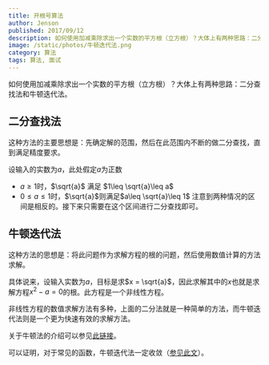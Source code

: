 ```yaml
---
title: 开根号算法
author: Jenson
published: 2017/09/12
description: 如何使用加减乘除求出一个实数的平方根（立方根）？大体上有两种思路：二分查找法和牛顿迭代法。
image: /static/photos/牛顿迭代法.png
category: 算法
tags: 算法, 面试
---
```


如何使用加减乘除求出一个实数的平方根（立方根）？大体上有两种思路：二分查找法和牛顿迭代法。

## 二分查找法

这种方法的主要思想是：先确定解的范围，然后在此范围内不断的做二分查找，直到满足精度要求。

设输入的实数为$a$，此处假定$a$为正数
- $a\geq 1$时，$\sqrt{a}$ 满足 $1\leq \sqrt{a}\leq a$ 
- $0\leq a\leq 1$时，$\sqrt{a}$则满足$a\leq \sqrt{a}\leq 1$
注意到两种情况的区间是相反的。接下来只需要在这个区间进行二分查找即可。

## 牛顿迭代法

这种方法的思想是：将此问题作为求解方程的根的问题，然后使用数值计算的方法求解。

具体说来，设输入实数为$a$，目标是求$x = \sqrt{a}$，因此求解其中的$x$也就是求解方程$x^2-a=0$的根。此方程是一个非线性方程。

非线性方程的数值求解方法有多种，上面的二分法就是一种简单的方法，而牛顿迭代法则是一个更为快速有效的求解方法。

关于牛顿法的介绍可以参见[此链接](https://www.zhihu.com/question/20690553#answer-26396816)。

可以证明，对于常见的函数，牛顿迭代法一定收敛（[参见此文](https://wenku.baidu.com/view/6f2c315e79563c1ec5da71e9.html)）。
